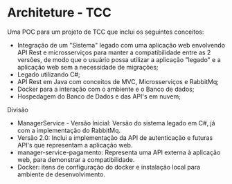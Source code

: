 # Architeture - TCC
Uma POC para um projeto de TCC que  inclui os seguintes conceitos:
  - Integração de um "Sistema" legado com uma aplicação web envolvendo API Rest e microsserviços para manter a compatibilidade entre as 2 versões, de modo que o usuário possa utilizar a aplicação "legado" e a aplicação web sem a necessidade de migrações;
  - Legado utilizando C#;
  - API Rest em Java com conceitos de MVC, Microsserviços e RabbitMq;
  - Docker para a interação com o ambiente e o Banco de dados;
  - Hospedagem do Banco de Dados e das API's em nuvem;

Divisão
  - ManagerService - Versão Inicial: Versão do sistema legado em C#, já com a implementação do RabbitMq.
  - Versão 2.0: Inclui a implementação da API de autenticação e futuras API's que representam a aplicação web.
  - manager-service-pagamento: Representa uma API externa à aplicação web, para demonstrar a compatibilidade.
  - Docker: itens de configuração do docker e instalação local para ambiente de desenvolvimento.
